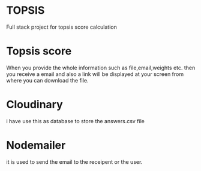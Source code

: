 # TOPSIS
Full stack project for topsis score calculation

# Topsis score
When you provide the whole information such as file,email,weights etc. then you receive a email and also a link will be displayed at your screen from where you can download the file.

# Cloudinary
i have use this as database to store the answers.csv file

# Nodemailer
it is used to send the email to the receipent or the user.
